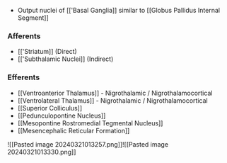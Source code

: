 - Output nuclei of [['Basal Ganglia]] similar to [[Globus Pallidus Internal Segment]]
### Afferents
- [['Striatum]] (Direct)
- [['Subthalamic Nuclei]] (Indirect)
### Efferents
- [[Ventroanterior Thalamus]] - Nigrothalamic / Nigrothalamocortical
- [[Ventrolateral Thalamus]] - Nigrothalamic / Nigrothalamocortical
- [[Superior Colliculus]]
- [[Pedunculopontine Nucleus]]
- [[Mesopontine Rostromedial Tegmental Nucleus]]
- [[Mesencephalic Reticular Formation]]

![[Pasted image 20240321013257.png]]![[Pasted image 20240321013330.png]]
